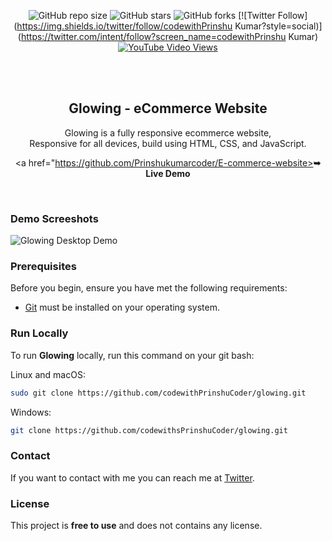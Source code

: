 <div align="center">
  
  ![GitHub repo size](https://https://github.com/Prinshukumarcoder/E-commerce-website)
  ![GitHub stars](https://img.shields.io/github/stars/codewithPrinshuKumar/glowing?style=social)
  ![GitHub forks](https://img.shields.io/github/forks/codewithPrinshuKumar/glowing?style=social)
  [![Twitter Follow](https://img.shields.io/twitter/follow/codewithPrinshu Kumar?style=social)](https://twitter.com/intent/follow?screen_name=codewithPrinshu Kumar)
  [![YouTube Video Views](https://img.shields.io/youtube/views/AMI-6F7CSFc?style=social)](https://youtu.be/AMI-6F7CSFc)

  <br />
  <br />

  <h2 align="center">Glowing - eCommerce Website</h2>

  Glowing is a fully responsive ecommerce website, <br />Responsive for all devices, build using HTML, CSS, and JavaScript.

  <a href="https://github.com/Prinshukumarcoder/E-commerce-website><strong>➥ Live Demo</strong></a>

</div>

<br />

### Demo Screeshots

![Glowing Desktop Demo](./readme-images/desktop.png "Desktop Demo")

### Prerequisites

Before you begin, ensure you have met the following requirements:

* [Git](https://git-scm.com/downloads "Download Git") must be installed on your operating system.

### Run Locally

To run **Glowing** locally, run this command on your git bash:

Linux and macOS:

```bash
sudo git clone https://github.com/codewithPrinshuCoder/glowing.git
```

Windows:

```bash
git clone https://github.com/codewithsPrinshuCoder/glowing.git
```

### Contact

If you want to contact with me you can reach me at [Twitter](https://www.twitter.com/kumarprinshu2).

### License

This project is **free to use** and does not contains any license.
